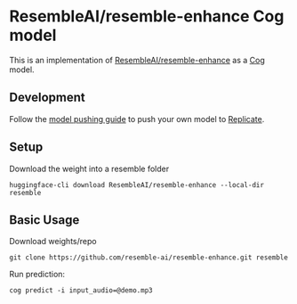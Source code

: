 # ResembleAI/resemble-enhance Cog model

This is an implementation of [ResembleAI/resemble-enhance](https://github.com/resemble-ai/resemble-enhance) as a [Cog](https://github.com/replicate/cog) model.

## Development

Follow the [model pushing guide](https://replicate.com/docs/guides/push-a-model) to push your own model to [Replicate](https://replicate.com).

## Setup

Download the weight into a resemble folder

    huggingface-cli download ResembleAI/resemble-enhance --local-dir resemble
    
## Basic Usage

Download weights/repo

    git clone https://github.com/resemble-ai/resemble-enhance.git resemble

Run prediction:

    cog predict -i input_audio=@demo.mp3

